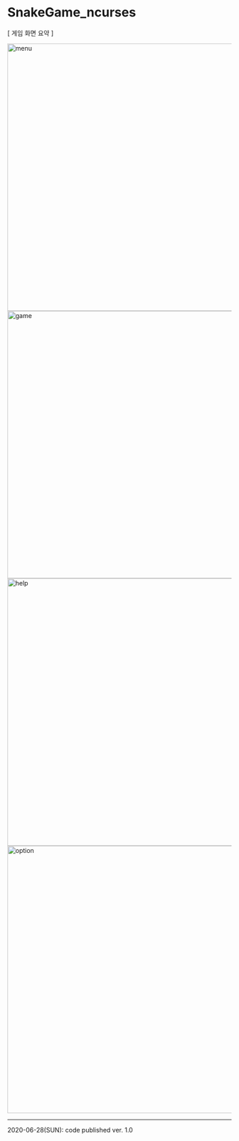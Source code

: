 # SnakeGame_ncurses
[ 게임 화면 요약 ]

<img width="600" alt="menu" src="https://user-images.githubusercontent.com/2377324/85927285-025c2600-b8e0-11ea-9e6b-b1093b56518c.png">

<img width="600" alt="game" src="https://user-images.githubusercontent.com/2377324/85913549-c63dac80-b870-11ea-809d-56ffe4292bc0.png">
 
<img width="600" alt="help" src="https://user-images.githubusercontent.com/2377324/85919521-af19b180-b8a6-11ea-900f-21a020eeade5.png">

<img width="600" alt="option" src="https://user-images.githubusercontent.com/2377324/85927290-0720da00-b8e0-11ea-9da2-ff6aa30df8d5.png">

----------------
2020-06-28(SUN): code published ver. 1.0
